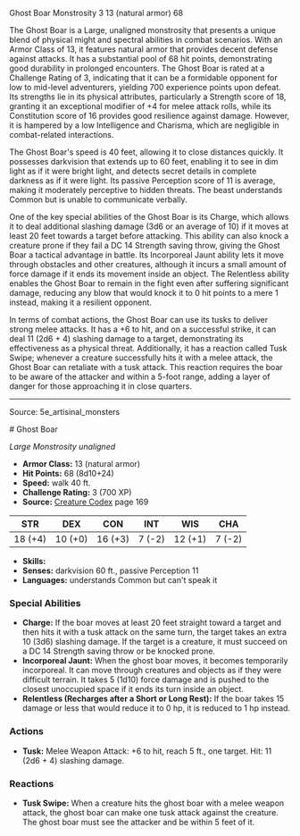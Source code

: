<MonsterName/>Ghost Boar</MonsterName>
<CreatureType/>Monstrosity</CreatureType>
<CR/>3</CR>
<AC/>13 (natural armor)</AC>
<HP/>68</HP>
<summary>The Ghost Boar is a Large, unaligned monstrosity that presents a unique blend of physical might and spectral abilities in combat scenarios. With an Armor Class of 13, it features natural armor that provides decent defense against attacks. It has a substantial pool of 68 hit points, demonstrating good durability in prolonged encounters. The Ghost Boar is rated at a Challenge Rating of 3, indicating that it can be a formidable opponent for low to mid-level adventurers, yielding 700 experience points upon defeat. Its strengths lie in its physical attributes, particularly a Strength score of 18, granting it an exceptional modifier of +4 for melee attack rolls, while its Constitution score of 16 provides good resilience against damage. However, it is hampered by a low Intelligence and Charisma, which are negligible in combat-related interactions.</summary>

<detail>

The Ghost Boar's speed is 40 feet, allowing it to close distances quickly. It possesses darkvision that extends up to 60 feet, enabling it to see in dim light as if it were bright light, and detects secret details in complete darkness as if it were light. Its passive Perception score of 11 is average, making it moderately perceptive to hidden threats. The beast understands Common but is unable to communicate verbally.

One of the key special abilities of the Ghost Boar is its Charge, which allows it to deal additional slashing damage (3d6 or an average of 10) if it moves at least 20 feet towards a target before attacking. This ability can also knock a creature prone if they fail a DC 14 Strength saving throw, giving the Ghost Boar a tactical advantage in battle. Its Incorporeal Jaunt ability lets it move through obstacles and other creatures, although it incurs a small amount of force damage if it ends its movement inside an object. The Relentless ability enables the Ghost Boar to remain in the fight even after suffering significant damage, reducing any blow that would knock it to 0 hit points to a mere 1 instead, making it a resilient opponent.

In terms of combat actions, the Ghost Boar can use its tusks to deliver strong melee attacks. It has a +6 to hit, and on a successful strike, it can deal 11 (2d6 + 4) slashing damage to a target, demonstrating its effectiveness as a physical threat. Additionally, it has a reaction called Tusk Swipe; whenever a creature successfully hits it with a melee attack, the Ghost Boar can retaliate with a tusk attack. This reaction requires the boar to be aware of the attacker and within a 5-foot range, adding a layer of danger for those approaching it in close quarters.</detail>



---

Source: 5e_artisinal_monsters

<statblock>
# Ghost Boar

*Large* *Monstrosity* *unaligned*

- **Armor Class:** 13 (natural armor)
- **Hit Points:** 68 (8d10+24)
- **Speed:** walk 40 ft.
- **Challenge Rating:** 3 (700 XP)
- **Source:** [Creature Codex](https://koboldpress.com/kpstore/product/creature-codex-for-5th-edition-dnd) page 169

| STR | DEX | CON | INT | WIS | CHA |
| --- | --- | --- | --- | --- | --- |
| 18 (+4) | 10 (+0) | 16 (+3) | 7 (-2) | 12 (+1) | 7 (-2) |

- **Skills:** 
- **Senses:** darkvision 60 ft., passive Perception 11
- **Languages:** understands Common but can't speak it

### Special Abilities

- **Charge:** If the boar moves at least 20 feet straight toward a target and then hits it with a tusk attack on the same turn, the target takes an extra 10 (3d6) slashing damage. If the target is a creature, it must succeed on a DC 14 Strength saving throw or be knocked prone.
- **Incorporeal Jaunt:** When the ghost boar moves, it becomes temporarily incorporeal. It can move through creatures and objects as if they were difficult terrain. It takes 5 (1d10) force damage and is pushed to the closest unoccupied space if it ends its turn inside an object.
- **Relentless (Recharges after a Short or Long Rest):** If the boar takes 15 damage or less that would reduce it to 0 hp, it is reduced to 1 hp instead.

### Actions

- **Tusk:** Melee Weapon Attack: +6 to hit, reach 5 ft., one target. Hit: 11 (2d6 + 4) slashing damage.

### Reactions

- **Tusk Swipe:** When a creature hits the ghost boar with a melee weapon attack, the ghost boar can make one tusk attack against the creature. The ghost boar must see the attacker and be within 5 feet of it.


</statblock>


